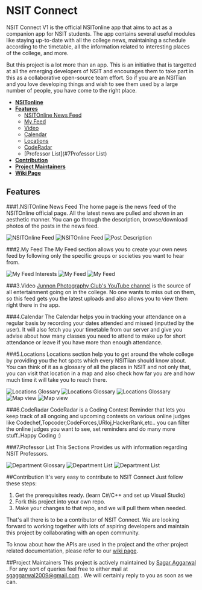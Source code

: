 # NSIT Connect
NSIT Connect V1 is the official NSITonline app that aims to act as a companion app for NSIT students. The app contains several useful modules like staying up-to-date with all the college news, maintaining a schedule according to the timetable, all the information related to interesting places of the college, and more.

But this project is a lot more than an app. This is an initiative that is targetted at all the emerging developers of NSIT and encourages them to take part in this as a collaborative open-source team effort. So if you are an NSITian and you love developing things and wish to see them used by a large number of people, you have come to the right place. 

+ **[NSITonline](http://www.nsitonline.in)**
+ **[Features](#features)**
  + [NSITOnline News Feed](#1nsitonline-news-feed)
  + [My Feed](#2my-feed)
  + [Video](#3video)
  + [Calendar](#4calendar)
  + [Locations](#5locations)
  + [CodeRadar](#6coderadar)
  + [Professor List](#7Professor List)
+ **[Contribution](#contribution)**
+ **[Project Maintainers](#project-maintainers)**
+ **[Wiki Page](https://github.com/Swati4star/NSIT-App-v2/wiki)**


## Features
###1.NSITOnline News Feed
The home page is the news feed of the NSITOnline official page. All the latest news are pulled and shown in an aesthetic manner. You can go through the description, browse/download photos of the posts in the news feed.

![NSITOnline Feed](/../master/screenshots/Home/1.png "NSITOnline Feed" )
![NSITOnline Feed](/../master/screenshots/Home/2.png "NSITOnline Feed")
![Post Description](/../master/screenshots/Home/3.png "Post Description")

###2.My Feed
The My Feed section allows you to create your own news feed by following only the specific groups or societies you want to hear from.

![My Feed Interests](/../master/screenshots/MyFeed/3.png "My Feed Interests")
![My Feed](/../master/screenshots/MyFeed/2.png "My Feed")
![My Feed](/../master/screenshots/MyFeed/1.png "My Feed")

###3.Video
[Junnon Photography Club's YouTube channel](https://www.youtube.com/channel/UCu445B5LTXzkNr5eft8wNHg) is the source of all entertainment going on in the college. No one wants to miss out on them, so this feed gets you the latest uploads and also allows you to view them right there in the app. 


###4.Calendar
The Calendar helps you in tracking your attendance on a regular basis by recording your dates attended and missed (inputted by the user). It will also fetch you your timetable from our server and give you advise about how many classes you need to attend to make up for short attendance or leave if you have more than enough attendance.


###5.Locations
Locations section help you to get around the whole college by providing you the hot spots which every NSITiian should know about. You can think of it as a glossary of all the places in NSIT and not only that, you can visit that location in a map and also check how far you are and how much time it will take you to reach there.

![Locations Glossary](/../master/screenshots/Locations/1.png "Locations Glossary")
![Locations Glossary](/../master/screenshots/Locations/2.png "Locations Glossary")
![Locations Glossary](/../master/screenshots/Locations/3.png "Locations Glossary")
![Map view](/../master/screenshots/Locations/4.png "Map view")
![Map view](/../master/screenshots/5.png "Map view")

###6.CodeRadar 
CodeRadar is a Coding Contest Reminder that lets you keep track of all ongoing and upcoming contests on various online judges like Codechef,Topcoder,CodeForces,URIoj,HackerRank,etc..  you can filter the online judges you want to see, set reminders and do many more stuff..Happy Coding :)

###7.Professor List 
This Sections Provides us with information regarding NSIT Professors.

![Department Glossary](/../master/screenshots/Professor/1.png "Locations Glossary")
![Department List](/../master/screenshots/Professor/2.png "Department List")
![Department List](/../master/screenshots/Professor/3.png "Department List")

##Contribution
It's very easy to contribute to NSIT Connect Just follow these steps:

1. Get the prerequisites ready. (learn C#/C++ and set up Visual Studio)
2. Fork this project into your own repo.
3. Make your changes to that repo, and we will pull them when needed.

That's all there is to be a contributor of NSIT Connect. We are looking forward to working together with lots of aspiring developers and maintain this project by collaborating with an open community.

To know about how the APIs are used in the project and the other project related documentation, please refer to our [wiki page](https://github.com/Swati4star/NSIT-App-v2/wiki).

##Project Maintainers
This project is actively maintained by [Sagar Aggarwal](https://github.com/sgaggarwal2009) . For any sort of queries feel free to either mail at sgaggarwal2009@gmail.com . We will certainly reply to you as soon as we can.
